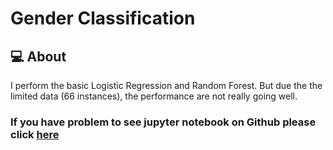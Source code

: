 # Gender Classification 

## 💻 About 
I perform the basic Logistic Regression and Random Forest. But due the the limited data (66 instances), the performance are not really going well. 


### If you have problem to see jupyter notebook on Github please click [here](basic-classification.md)